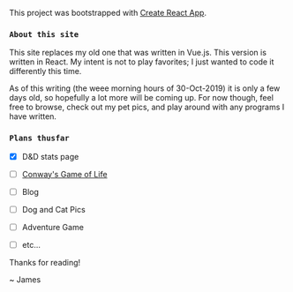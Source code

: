 This project was bootstrapped with [Create React App](https://github.com/facebook/create-react-app).

### `About this site`

This site replaces my old one that was written in Vue.js.  This version is written in React. My intent is not to play favorites; I just wanted to code it differently this time.

As of this writing (the weee morning hours of 30-Oct-2019) it is only a few days old, so hopefully a lot more will be coming up.  For now though, feel free to browse, check out my pet pics, and play around with any programs I have written.


### `Plans thusfar`

- [x] D&D stats page
- [ ] [Conway's Game of Life](https://en.wikipedia.org/wiki/Conway%27s_Game_of_Life)
- [ ] Blog
- [ ] Dog and Cat Pics
- [ ] Adventure Game
- [ ] etc...


Thanks for reading!

~ James
